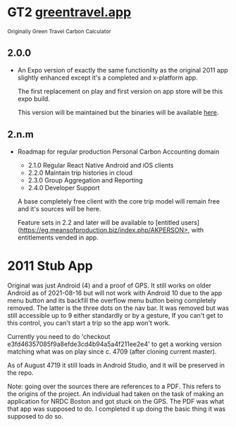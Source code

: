 # GT2 [greentravel.app](https://greentravel.app)
<span style="font-size: 12px">Originally Green Travel Carbon Calculator</span>

## 2.0.0
   
- An Expo version of exactly the same functionilty as the original 2011 app slightly enhanced
  except it's a completed and x-platform app.

  The first replacement on play and first version on app store will be this expo build.

  This version will be maintained but the binaries will be available [here](https://sameboat.live/sb-app).

## 2.n.m

- Roadmap for regular production Personal Carbon Accounting domain

  - 2.1.0 Regular React Native Android and iOS clients
  - 2.2.0 Maintain trip histories in cloud
  - 2.3.0 Group Aggregation and Reporting
  - 2.4.0 Developer Support

  A base completely free client with the core trip model will remain free and it's sources will 
  be here.
 
  Feature sets in 2.2 and later will be available to [entitled users](https://eg.meansofproduction.biz/index.php/AKPERSON>, with entitlements vended in app.
   

2011 Stub App
=============

  Original was just Android (4) and a proof of GPS. It still works on older Android as of 2021-08-16 but 
  will not work with Android 10 due to the app menu button and its backfill the overflow menu 
  button being completely removed. The latter is the three  dots on the nav bar. It was
  removed but was still accessible up to 9 either standardly or by a gesture, If you can't get to this
  control, you can't start a trip so the app won't work.
   
  Currently you need to do 'checkout e3fd46357085f9a8efde3cd4b94a5a4f211ee2e4' to get a working version
  matching what was on play since c. 4709 (after cloning current master).

  As of August 4719 it still loads in Android Studio, and it will be preserved in the repo.

  Note: going over the sources there are references to a PDF. This refers to the origins of the project.
  An individual had taken on the task of making an application for NRDC Boston and got stuck on the GPS.
  The PDF was what that app was supposed to do. I completed it up doing the basic thing it was supposed
  to do so.
   
